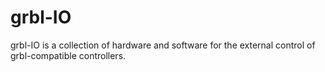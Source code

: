 # grbl-IO
grbl-IO is a collection of hardware and software for the external control of grbl-compatible controllers.
